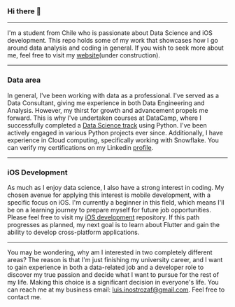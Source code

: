### Hi there 👋

________________________
I'm a student from Chile who is passionate about Data Science and iOS development. This repo holds some of my work that showcases how I go around data analysis and coding in general. If you wish to seek more about me, feel free to visit my [website](https://luisinostrozaf.github.io)(under construction).

________________________
### Data area
In general, I've been working with data as a professional. I've served as a Data Consultant, giving me experience in both Data Engineering and Analysis. However, my thirst for growth and advancement propels me forward. This is why I've undertaken courses at DataCamp, where I successfully completed a [Data Science track](https://www.datacamp.com/completed/statement-of-accomplishment/track/de76dd2fdc35594a23786029f235f384900b8b8f) using Python. I've been actively engaged in various Python projects ever since. Additionally, I have experience in Cloud computing, specifically working with Snowflake. You can verify my certifications on my Linkedin [profile](https://www.linkedin.com/in/luisinostrozaf/).

________________________
### iOS Development
As much as I enjoy data science, I also have a strong interest in coding. My chosen avenue for applying this interest is mobile development, with a specific focus on iOS. I'm currently a beginner in this field, which means I'll be on a learning journey to prepare myself for future job opportunities. Please feel free to visit my [iOS development](https://github.com/luisinostrozaf/ios_development) repository. If this path progresses as planned, my next goal is to learn about Flutter and gain the ability to develop cross-platform applications.

________________________
You may be wondering, why am I interested in two completely different areas? The reason is that I'm just finishing my university career, and I want to gain experience in both a data-related job and a developer role to discover my true passion and decide what I want to pursue for the rest of my life. Making this choice is a significant decision in everyone's life. You can reach me at my business email: luis.inostrozaf@gmail.com. Feel free to contact me.
